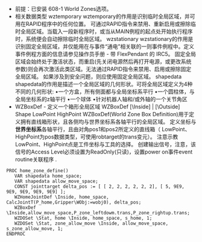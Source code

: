 - 前提：已安装 608-1 World Zones选项。
- 相关数据类型
  wztemporary
  wztemporary的作用是识别临时全局区域，并可用在RAPID程序中的任何位置。
  可通过RAPID指令来禁用、重新启用或擦除临时全局区域。当载入一段新程序时，或当从MAIN例程的起点处开始执行程序时，系统便会自动擦除临时全局区域。
  wzstationary
  wzstationary的作用是识别固定全局区域，并仅能用在与事件“通电”相关联的一则事件例程中。定义事件例程方面的信息请参见操作员手册 - 带 FlexPendant 的 IRC5。
  固定全局区域会始终处于激活状态，而重启(先关闭电源然后再打开电源，或更改系统参数)则会再次激活此类区域。无法通过RAPID指令来禁用、启用或擦除固定全局区域。
  如果涉及到安全问题，则应使用固定全局区域。
  shapedata
  shapedata的作用是描述一个全局区域的几何形状。可将全局区域定义为4种不同的几何形状:
  •一个方盒，所有侧面都与全局坐标系平行
  •一个圆柱体，与全局坐标系的z轴平行
  •一个球体
  •针对机器人轴和/或外轴的一个关节角区
- WZBoxDef - 定义一个箱形全局区域
  WZBoxDef [\Inside] | [\Outside] Shape LowPoint HighPoint
  WZBoxDef(World Zone Box Definition)用于定义拥有直线箱形状，且各侧均与世界坐标系各轴平行的全局区域。
  定义坐标与**世界坐标系**各轴平行，且由对角pos1和pos2所定义的直线箱（ LowPoint、HighPoint为pos数据类型，可使用robtarget的trans变元）。
  注意示教LowPoint、HighPoint点是工件坐标与工具的选择。
  创建输出信号，注意，该信号的Access Level必须设置为ReadOnly(只读)，设置power on事件event routine关联程序 .
 ```
 PROC home_zone_define()   
    VAR shapedata home_space;
    VAR shapedata allow_move_space;
    CONST jointtarget delta_pos := [ [ 2, 2, 2, 2, 2, 2], [ 5, 9E9, 9E9, 9E9, 9E9, 9E9] ];
    WZHomeJointDef \Inside, home_space, CalcJointT(P_home,Gripper\WObj:=wobj0), delta_pos;
    WZBoxDef \Inside,allow_move_space,P_zone_leftdowm.trans,P_zone_rightup.trans;
    WZDOSet \Stat, home \Inside, home_space, s_home, 1;
    WZDOSet \Stat, zone_allow_move \Inside, allow_move_space, s_zone_allow_move, 1;
ENDPROC
 ```
